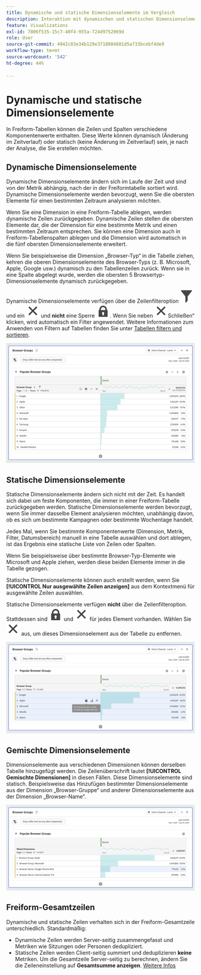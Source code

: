 ```yaml
---
title: Dynamische und statische Dimensionselemente im Vergleich
description: Interaktion mit dynamischen und statischen Dimensionselementen in Tabellen
feature: Visualizations
exl-id: 7806f535-15c7-40f4-955a-724d9752969d
role: User
source-git-commit: 4942c83e34b129e3718084601d5a733bcebf4de9
workflow-type: tm+mt
source-wordcount: '542'
ht-degree: 44%

---
```


# Dynamische und statische Dimensionselemente

In Freiform-Tabellen können die Zeilen und Spalten verschiedene Komponentenwerte enthalten. Diese Werte können dynamisch (Änderung im Zeitverlauf) oder statisch (keine Änderung im Zeitverlauf) sein, je nach der Analyse, die Sie erstellen möchten.

## Dynamische Dimensionselemente

Dynamische Dimensionselemente ändern sich im Laufe der Zeit und sind von der Metrik abhängig, nach der in der Freiformtabelle sortiert wird. Dynamische Dimensionselemente werden bevorzugt, wenn Sie die obersten Elemente für einen bestimmten Zeitraum analysieren möchten.

Wenn Sie eine Dimension in eine Freiform-Tabelle ablegen, werden dynamische Zeilen zurückgegeben. Dynamische Zeilen stellen die obersten Elemente dar, die der Dimension für eine bestimmte Metrik und einen bestimmten Zeitraum entsprechen. Sie können eine Dimension auch in Freiform-Tabellenspalten ablegen und die Dimension wird automatisch in die fünf obersten Dimensionselemente erweitert.

Wenn Sie beispielsweise die Dimension „Browser-Typ“ in die Tabelle ziehen, kehren die oberen Dimensionselemente des Browser-Typs (z. B. Microsoft, Apple, Google usw.) dynamisch zu den Tabellenzeilen zurück. Wenn sie in eine Spalte abgelegt wurde, werden die obersten 5 Browsertyp-Dimensionselemente dynamisch zurückgegeben.

Dynamische Dimensionselemente verfügen über die Zeilenfilteroption ![Filter](/help/assets/icons/Filter.svg) und ein ![Schließen](/help/assets/icons/Close.svg) und **nicht** eine Sperre ![LockClosed](/help/assets/icons/LockClosed.svg). <!--do they have the lock icon? --> Wenn Sie neben ![ dynamischen Dimensionselement ](/help/assets/icons/Close.svg)Schließen“ klicken, wird automatisch ein Filter angewendet. Weitere Informationen zum Anwenden von Filtern auf Tabellen finden Sie unter [Tabellen filtern und sortieren](/help/analysis-workspace/visualizations/freeform-table/filter-and-sort.md).


![Eine Freiformtabelle mit hervorgehobenem Filtersymbol.](assets/dynamic-items.png)

## Statische Dimensionselemente

Statische Dimensionselemente ändern sich nicht mit der Zeit. Es handelt sich dabei um feste Komponenten, die immer in einer Freiform-Tabelle zurückgegeben werden. Statische Dimensionselemente werden bevorzugt, wenn Sie immer dasselbe Element analysieren möchten, unabhängig davon, ob es sich um bestimmte Kampagnen oder bestimmte Wochentage handelt.

Jedes Mal, wenn Sie bestimmte Komponentenwerte (Dimension, Metrik, Filter, Datumsbereich) manuell in eine Tabelle auswählen und dort ablegen, ist das Ergebnis eine statische Liste von Zeilen oder Spalten.

Wenn Sie beispielsweise über bestimmte Browser-Typ-Elemente wie Microsoft und Apple ziehen, werden diese beiden Elemente immer in die Tabelle gezogen.

Statische Dimensionselemente können auch erstellt werden, wenn Sie **[!UICONTROL Nur ausgewählte Zeilen anzeigen]** aus dem Kontextmenü für ausgewählte Zeilen auswählen.

Statische Dimensionselemente verfügen **nicht** über die Zeilenfilteroption. Stattdessen sind ![LockClosed](/help/assets/icons/LockClosed.svg) und ![Close](/help/assets/icons/Close.svg) für jedes Element vorhanden. Wählen Sie ![Schließen](/help/assets/icons/Close.svg) aus, um dieses Dimensionselement aus der Tabelle zu entfernen.

![Eine Freiformtabelle, die den Browser-Typ und die Microsoft-Zeile mit einem Sperrsymbol anzeigt Hinweis: Dieses Dimensionselement ist statisch und ändert sich nicht mit der Zeit.](assets/static-items.png)

## Gemischte Dimensionselemente

Dimensionselemente aus verschiedenen Dimensionen können derselben Tabelle hinzugefügt werden. Die Zeilenüberschrift lautet **[!UICONTROL Gemischte Dimensionen]** in diesen Fällen. Diese Dimensionselemente sind statisch. Beispielsweise das Hinzufügen bestimmter Dimensionselemente aus der Dimension „Browser-Gruppe“ und anderer Dimensionselemente aus der Dimension „Browser-Name“.

![Eine Freiformtabelle, in der die Spalte mit den gemischten Dimensionen hervorgehoben ist.](assets/mixed-dimensions.png)

## Freiform-Gesamtzeilen

Dynamische und statische Zeilen verhalten sich in der Freiform-Gesamtzeile unterschiedlich. Standardmäßig:

* Dynamische Zeilen werden Server-seitig zusammengefasst und Metriken wie Sitzungen oder Personen dedupliziert.
* Statische Zeilen werden Client-seitig summiert und deduplizieren **keine** Metriken. Um die Gesamtzeile Server-seitig zu berechnen, ändern Sie die Zeileneinstellung auf **Gesamtsumme anzeigen**. [Weitere Infos](/help/analysis-workspace/visualizations/freeform-table/workspace-totals.md)
